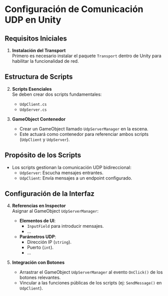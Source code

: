 # Configuración de Comunicación UDP en Unity

## Requisitos Iniciales
1. **Instalación del Transport**  
   Primero es necesario instalar el paquete `Transport` dentro de Unity para habilitar la funcionalidad de red.

## Estructura de Scripts
2. **Scripts Esenciales**  
   Se deben crear dos scripts fundamentales:
   - `UdpClient.cs`  
   - `UdpServer.cs`  

3. **GameObject Contenedor**  
   - Crear un GameObject llamado `UdpServerManager` en la escena.  
   - Este actuará como contenedor para referenciar ambos scripts (`UdpClient` y `UdpServer`).

## Propósito de los Scripts
- Los scripts gestionan la comunicación UDP bidireccional:  
  - `UdpServer`: Escucha mensajes entrantes.  
  - `UdpClient`: Envía mensajes a un endpoint configurado.  

## Configuración de la Interfaz
4. **Referencias en Inspector**  
   Asignar al GameObject `UdpServerManager`:  
   - **Elementos de UI**:  
     - `InputField` para introducir mensajes.  
     - ...
   - **Parámetros UDP**:  
     - Dirección IP (`string`).  
     - Puerto (`int`).
     - ...
      
5. **Integración con Botones**  
   - Arrastrar el GameObject `UdpServerManager` al evento `OnClick()` de los botones relevantes.  
   - Vincular a las funciones públicas de los scripts (ej: `SendMessage()` en `UdpClient`).
